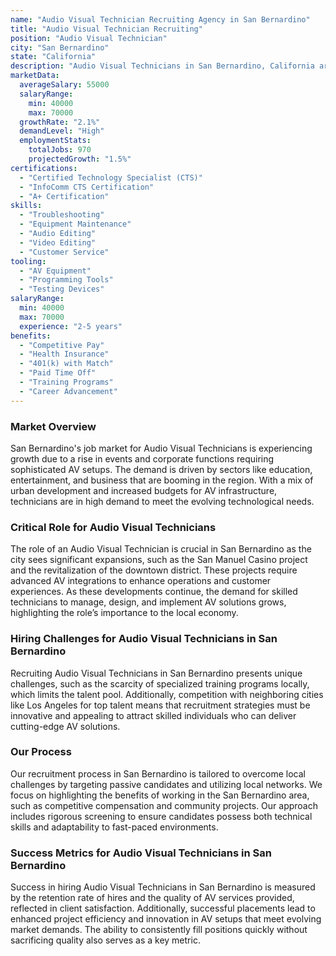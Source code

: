 ```yaml
---
name: "Audio Visual Technician Recruiting Agency in San Bernardino"
title: "Audio Visual Technician Recruiting"
position: "Audio Visual Technician"
city: "San Bernardino"
state: "California"
description: "Audio Visual Technicians in San Bernardino, California are responsible for setting up, maintaining, and troubleshooting multimedia equipment, including audio and video projection systems, microphones, speakers, and recording equipment."
marketData:
  averageSalary: 55000
  salaryRange:
    min: 40000
    max: 70000
  growthRate: "2.1%"
  demandLevel: "High"
  employmentStats:
    totalJobs: 970
    projectedGrowth: "1.5%"
certifications:
  - "Certified Technology Specialist (CTS)"
  - "InfoComm CTS Certification"
  - "A+ Certification"
skills:
  - "Troubleshooting"
  - "Equipment Maintenance"
  - "Audio Editing"
  - "Video Editing"
  - "Customer Service"
tooling:
  - "AV Equipment"
  - "Programming Tools"
  - "Testing Devices"
salaryRange:
  min: 40000
  max: 70000
  experience: "2-5 years"
benefits:
  - "Competitive Pay"
  - "Health Insurance"
  - "401(k) with Match"
  - "Paid Time Off"
  - "Training Programs"
  - "Career Advancement"
---
```


### Market Overview
San Bernardino's job market for Audio Visual Technicians is experiencing growth due to a rise in events and corporate functions requiring sophisticated AV setups. The demand is driven by sectors like education, entertainment, and business that are booming in the region. With a mix of urban development and increased budgets for AV infrastructure, technicians are in high demand to meet the evolving technological needs.

### Critical Role for Audio Visual Technicians
The role of an Audio Visual Technician is crucial in San Bernardino as the city sees significant expansions, such as the San Manuel Casino project and the revitalization of the downtown district. These projects require advanced AV integrations to enhance operations and customer experiences. As these developments continue, the demand for skilled technicians to manage, design, and implement AV solutions grows, highlighting the role’s importance to the local economy.

### Hiring Challenges for Audio Visual Technicians in San Bernardino
Recruiting Audio Visual Technicians in San Bernardino presents unique challenges, such as the scarcity of specialized training programs locally, which limits the talent pool. Additionally, competition with neighboring cities like Los Angeles for top talent means that recruitment strategies must be innovative and appealing to attract skilled individuals who can deliver cutting-edge AV solutions.

### Our Process
Our recruitment process in San Bernardino is tailored to overcome local challenges by targeting passive candidates and utilizing local networks. We focus on highlighting the benefits of working in the San Bernardino area, such as competitive compensation and community projects. Our approach includes rigorous screening to ensure candidates possess both technical skills and adaptability to fast-paced environments.

### Success Metrics for Audio Visual Technicians in San Bernardino
Success in hiring Audio Visual Technicians in San Bernardino is measured by the retention rate of hires and the quality of AV services provided, reflected in client satisfaction. Additionally, successful placements lead to enhanced project efficiency and innovation in AV setups that meet evolving market demands. The ability to consistently fill positions quickly without sacrificing quality also serves as a key metric.